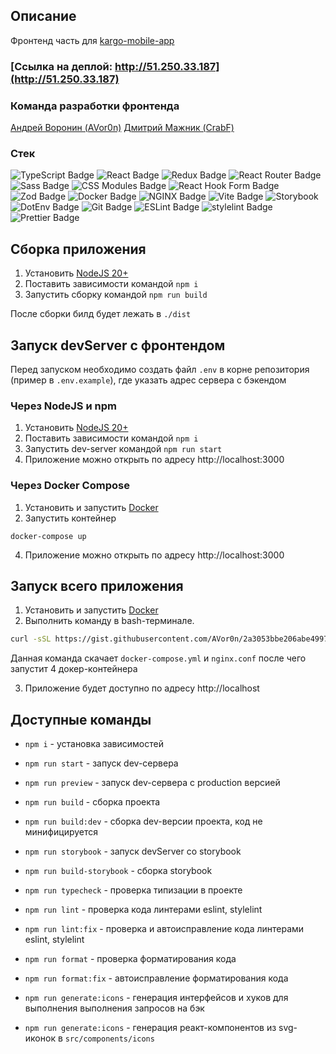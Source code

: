 ## Описание

Фронтенд часть для [kargo-mobile-app](https://github.com/yandex-hakaton-kardo/kardo-mobile-app)

### [Ссылка на деплой: http://51.250.33.187](http://51.250.33.187)

### Команда разработки фронтенда

[Андрей Воронин (AVor0n)](https://github.com/AVor0n)
[Дмитрий Мажник (CrabF)](https://github.com/CrabF)

### Стек

![TypeScript Badge](https://img.shields.io/badge/TypeScript-3178C6?logo=typescript&logoColor=fff&style=plastic) ![React Badge](https://img.shields.io/badge/React-61DAFB?logo=react&logoColor=000&style=plastic) ![Redux Badge](https://img.shields.io/badge/RTK%20query-764ABC?logo=redux&logoColor=fff&style=plastic) ![React Router Badge](https://img.shields.io/badge/React%20Router-CA4245?logo=reactrouter&logoColor=fff&style=plastic) ![Sass Badge](https://img.shields.io/badge/Sass-C69?logo=sass&logoColor=fff&style=plastic) ![CSS Modules Badge](https://img.shields.io/badge/CSS%20Modules-000?logo=cssmodules&logoColor=fff&style=plastic) ![React Hook Form Badge](https://img.shields.io/badge/React%20Hook%20Form-EC5990?logo=reacthookform&logoColor=fff&style=plastic) ![Zod Badge](https://img.shields.io/badge/Zod-000?logo=zod&logoColor=fff&style=plastic)
![Docker Badge](https://img.shields.io/badge/Docker-2496ED?logo=docker&logoColor=fff&style=plastic) ![NGINX Badge](https://img.shields.io/badge/NGINX-009639?logo=nginx&logoColor=fff&style=plastic) ![Vite Badge](https://img.shields.io/badge/Vite-646CFF?logo=vite&logoColor=fff&style=plastic) ![Storybook](https://img.shields.io/badge/Storybook-FF4785?logo=storybook&logoColor=fff&style=plastic) ![DotEnv Badge](https://img.shields.io/badge/.ENV-ECD53F?logo=dotenv&logoColor=fff&style=plastic) ![Git Badge](https://img.shields.io/badge/Git-F05032?logo=git&logoColor=fff&style=plastic) ![ESLint Badge](https://img.shields.io/badge/ESLint-4B32C3?logo=eslint&logoColor=fff&style=plastic) ![stylelint Badge](https://img.shields.io/badge/stylelint-263238?logo=stylelint&logoColor=fff&style=plastic) ![Prettier Badge](https://img.shields.io/badge/Prettier-F7B93E?logo=prettier&logoColor=fff&style=plastic)

## Сборка приложения

1. Установить [NodeJS 20+](https://nodejs.org/en)
2. Поставить зависимости командой `npm i`
3. Запустить сборку командой `npm run build`

После сборки билд будет лежать в `./dist`

## Запуск devServer с фронтендом

Перед запуском необходимо создать файл `.env` в корне репозитория (пример в `.env.example`), где указать адрес сервера с бэкендом

### Через NodeJS и npm

1. Установить [NodeJS 20+](https://nodejs.org/en)
2. Поставить зависимости командой `npm i`
3. Запустить dev-server командой `npm run start`
4. Приложение можно открыть по адресу http://localhost:3000

### Через Docker Compose

1. Установить и запустить [Docker](https://docs.docker.com/get-docker/)
2. Запустить контейнер

```shell
docker-compose up
```

4. Приложение можно открыть по адресу http://localhost:3000

## Запуск всего приложения

1. Установить и запустить [Docker](https://docs.docker.com/get-docker/)
2. Выполнить команду в bash-терминале.

```bash
curl -sSL https://gist.githubusercontent.com/AVor0n/2a3053bbe206abe499741ee49c67e90d/raw/run.sh | bash
```

Данная команда скачает `docker-compose.yml` и `nginx.conf` после чего запустит 4 докер-контейнера

3. Приложение будет доступно по адресу http://localhost

## Доступные команды

- `npm i` - установка зависимостей
- `npm run start` - запуск dev-сервера
- `npm run preview` - запуск dev-сервера с production версией
- `npm run build` - сборка проекта
- `npm run build:dev` - сборка dev-версии проекта, код не минифицируется
- `npm run storybook` - запуск devServer со storybook
- `npm run build-storybook` - сборка storybook

- `npm run typecheck` - проверка типизации в проекте
- `npm run lint` - проверка кода линтерами eslint, stylelint
- `npm run lint:fix` - проверка и автоисправление кода линтерами eslint, stylelint
- `npm run format` - проверка форматирования кода
- `npm run format:fix` - автоисправление форматирования кода
- `npm run generate:icons` - генерация интерфейсов и хуков для выполнения выполнения запросов на бэк
- `npm run generate:icons` - генерация реакт-компонентов из svg-иконок в `src/components/icons`
